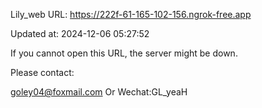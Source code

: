 Lily_web URL: https://222f-61-165-102-156.ngrok-free.app

Updated at: 2024-12-06 05:27:52

If you cannot open this URL, the server might be down.

Please contact: 

goley04@foxmail.com Or Wechat:GL_yeaH